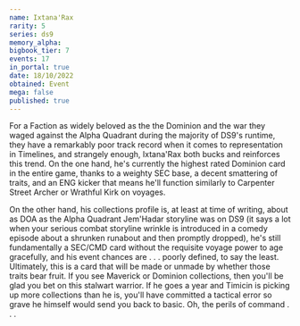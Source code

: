 ```yaml
---
name: Ixtana'Rax
rarity: 5
series: ds9
memory_alpha:
bigbook_tier: 7
events: 17
in_portal: true
date: 18/10/2022
obtained: Event
mega: false
published: true
---
```


For a Faction as widely beloved as the the Dominion and the war they waged against the Alpha Quadrant during the majority of DS9's runtime, they have a remarkably poor track record when it comes to representation in Timelines, and strangely enough, Ixtana'Rax both bucks and reinforces this trend. On the one hand, he's currently the highest rated Dominion card in the entire game, thanks to a weighty SEC base, a decent smattering of traits, and an ENG kicker that means he'll function similarly to Carpenter Street Archer or Wrathful Kirk on voyages.

On the other hand, his collections profile is, at least at time of writing, about as DOA as the Alpha Quadrant Jem'Hadar storyline was on DS9 (it says a lot when your serious combat storyline wrinkle is introduced in a comedy episode about a shrunken runabout and then promptly dropped), he's still fundamentally a SEC/CMD card without the requisite voyage power to age gracefully, and his event chances are . . . poorly defined, to say the least. Ultimately, this is a card that will be made or unmade by whether those traits bear fruit. If you see Maverick or Dominion collections, then you'll be glad you bet on this stalwart warrior. If he goes a year and Timicin is picking up more collections than he is, you'll have committed a tactical error so grave he himself would send you back to basic. Oh, the perils of command . . .

